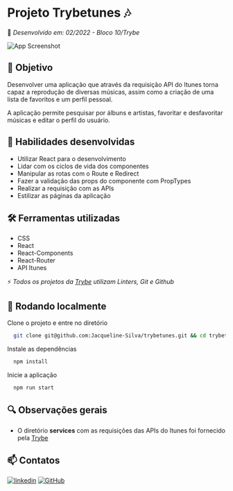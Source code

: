 # Projeto Trybetunes :notes:

:rocket: *Desenvolvido em: 02/2022 - Bloco 10/Trybe*

![App Screenshot](./src/img/trybetunes.gif)

## :dart: Objetivo

Desenvolver uma aplicação que através da requisição API do Itunes torna capaz a reprodução de diversas músicas, assim como a criação de uma lista de favoritos e um perfil pessoal.

A aplicação permite pesquisar por álbuns e artistas, favoritar e desfavoritar músicas e editar o perfil do usuário.

## :brain: Habilidades desenvolvidas

- Utilizar React para o desenvolvimento
- Lidar com os ciclos de vida dos componentes
- Manipular as rotas com o Route e Redirect
- Fazer a validação das props do componente com PropTypes
- Realizar a requisição com as APIs
- Estilizar as páginas da aplicação

## :hammer_and_wrench: Ferramentas utilizadas

- CSS
- React
- React-Components
- React-Router
- API Itunes

:zap: *Todos os projetos da [Trybe](https://www.betrybe.com/?utm_medium=cpc&utm_source=google&utm_campaign=Brand&utm_content=ad03_din_h&gclid=Cj0KCQjw852XBhC6ARIsAJsFPN0TgLB25i-0iaTXpXGAYC5i-3mDoTto4laUGYI5XZFJpSlNbrojLuUaAs6cEALw_wcB) utilizam Linters, Git e Github*

## :pushpin: Rodando localmente

Clone o projeto e entre no diretório

```bash
  git clone git@github.com:Jacqueline-Silva/trybetunes.git && cd trybetunes
```

Instale as dependências

```bash
  npm install
```

Inicie a aplicação

```bash
  npm run start
```

## :mag: Observações gerais

- O diretório **services** com as requisições das APIs do Itunes foi fornecido pela [Trybe](https://www.betrybe.com/?utm_medium=cpc&utm_source=google&utm_campaign=Brand&utm_content=ad03_din_h&gclid=Cj0KCQjw852XBhC6ARIsAJsFPN0TgLB25i-0iaTXpXGAYC5i-3mDoTto4laUGYI5XZFJpSlNbrojLuUaAs6cEALw_wcB)

## :mailbox: Contatos

[![linkedin](https://img.shields.io/badge/linkedin-0A66C2?style=for-the-badge&logo=linkedin&logoColor=white)](https://www.linkedin.com/in/jacqueline-sxds/)
[![GitHub](https://img.shields.io/badge/GitHub-100000?style=for-the-badge&logo=github&logoColor=white)](https://github.com/Jacqueline-Silva)

